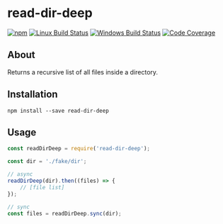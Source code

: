 # read-dir-deep

[![npm](https://img.shields.io/npm/v/read-dir-deep.svg?label=npm%20version)](https://www.npmjs.com/package/read-dir-deep)
[![Linux Build Status](https://img.shields.io/circleci/project/github/chrisblossom/read-dir-deep/master.svg?label=linux%20build)](https://circleci.com/gh/chrisblossom/read-dir-deep/tree/master)
[![Windows Build Status](https://img.shields.io/appveyor/ci/chrisblossom/read-dir-deep/master.svg?label=windows%20build)](https://ci.appveyor.com/project/chrisblossom/read-dir-deep/branch/master)
[![Code Coverage](https://img.shields.io/coveralls/github/chrisblossom/read-dir-deep/master.svg)](https://coveralls.io/github/chrisblossom/read-dir-deep?branch=master)

## About

Returns a recursive list of all files inside a directory.

## Installation

`npm install --save read-dir-deep`

## Usage

```js
const readDirDeep = require('read-dir-deep');

const dir = './fake/dir';

// async
readDirDeep(dir).then((files) => {
    // [file list]
});

// sync
const files = readDirDeep.sync(dir);
```
